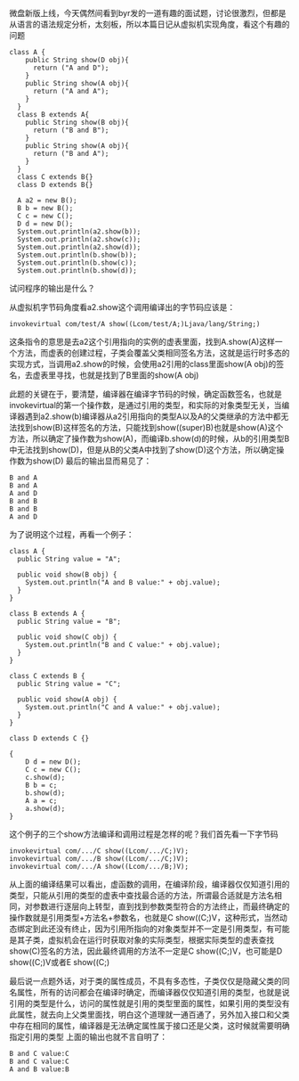 微盘新版上线，今天偶然间看到byr发的一道有趣的面试题，讨论很激烈，但都是从语言的语法规定分析，太刻板，所以本篇日记从虚拟机实现角度，看这个有趣的问题
```
class A {
    public String show(D obj){
      return ("A and D");
    }
    public String show(A obj){
      return ("A and A");
    }
  }
  class B extends A{
    public String show(B obj){
      return ("B and B");
    }
    public String show(A obj){
      return ("B and A");
    }
  }
  class C extends B{}
  class D extends B{}
  
  A a2 = new B();
  B b = new B();
  C c = new C();
  D d = new D();
  System.out.println(a2.show(b));
  System.out.println(a2.show(c));
  System.out.println(a2.show(d));
  System.out.println(b.show(b));
  System.out.println(b.show(c));
  System.out.println(b.show(d));
```
试问程序的输出是什么？

从虚拟机字节码角度看a2.show这个调用编译出的字节码应该是：

```
invokevirtual com/test/A show((Lcom/test/A;)Ljava/lang/String;)
```
这条指令的意思是去a2这个引用指向的实例的虚表里面，找到A.show(A)这样一个方法，而虚表的创建过程，子类会覆盖父类相同签名方法，这就是运行时多态的实现方式，当调用a2.show的时候，会使用a2引用的class里面show(A obj)的签名，去虚表里寻找，也就是找到了B里面的show(A obj)

此题的关键在于，要清楚，编译器在编译字节码的时候，确定函数签名，也就是invokevirtual的第一个操作数，是通过引用的类型，和实际的对象类型无关，当编译器遇到a2.show(b)编译器从a2引用指向的类型A以及A的父类继承的方法中都无法找到show(B)这样签名的方法，只能找到show((super)B)也就是show(A)这个方法，所以确定了操作数为show(A)，而编译b.show(d)的时候，从b的引用类型B中无法找到show(D)，但是从B的父类A中找到了show(D)这个方法，所以确定操作数为show(D)
最后的输出显而易见了：
```
B and A
B and A
A and D
B and B
B and B
A and D
```
为了说明这个过程，再看一个例子：

```
class A {
  public String value = "A";

  public void show(B obj) {
    System.out.println("A and B value:" + obj.value);
  }
}

class B extends A {
  public String value = "B";

  public void show(C obj) {
    System.out.println("B and C value:" + obj.value);
  }
}

class C extends B {
  public String value = "C";

  public void show(A obj) {
    System.out.println("C and A value:" + obj.value);
  }
}

class D extends C {}

{
    D d = new D();
    C c = new C();
    c.show(d);
    B b = c;
    b.show(d);
    A a = c;
    a.show(d);
}
```
这个例子的三个show方法编译和调用过程是怎样的呢？我们首先看一下字节码

```
invokevirtual com/.../C show((Lcom/.../C;)V);
invokevirtual com/.../B show((Lcom/.../C;)V);
invokevirtual com/.../A show((Lcom/.../B;)V);
```
从上面的编译结果可以看出，虚函数的调用，在编译阶段，编译器仅仅知道引用的类型，只能从引用的类型的虚表中查找最合适的方法，所谓最合适就是方法名相同，对参数进行逐层向上转型，直到找到参数类型符合的方法终止，而最终确定的操作数就是引用类型+方法名+参数名，也就是C show((C;)V，这种形式，当然动态绑定到此还没有终止，因为引用所指向的对象类型并不一定是引用类型，有可能是其子类，虚拟机会在运行时获取对象的实际类型，根据实际类型的虚表查找 show(C)签名的方法，因此最终调用的方法不一定是C show((C;)V，也可能是D show((C;)V或者E show((C;)

最后说一点题外话，对于类的属性成员，不具有多态性，子类仅仅是隐藏父类的同名属性，所有的访问都会在编译时确定，而编译器仅仅知道引用的类型，也就是说引用的类型是什么，访问的属性就是引用的类型里面的属性，如果引用的类型没有此属性，就去向上父类里面找，明白这个道理就一通百通了，另外加入接口和父类中存在相同的属性，编译器是无法确定属性属于接口还是父类，这时候就需要明确指定引用的类型
上面的输出也就不言自明了：

```
B and C value:C
B and C value:C
A and B value:B
```

